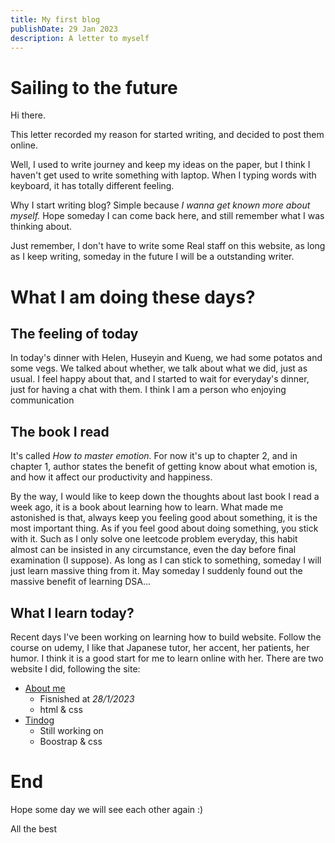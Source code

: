 ```yaml
---
title: My first blog
publishDate: 29 Jan 2023
description: A letter to myself
---
```

# Sailing to the future

Hi there.

This letter recorded my reason for started writing, and decided to post them online.

Well, I used to write journey and keep my ideas on the paper,  but I think I haven't get used to write something with laptop. When I typing words with keyboard, it has totally different feeling.

Why I start writing blog? Simple because *I wanna get known more about myself.* Hope someday I can come back here, and still remember what I was thinking about.

Just remember, I don't have to write some Real staff on this website, as long as I keep writing, someday in the future I will be a outstanding writer.

# What I am doing these days?

## The feeling of today

In today's dinner with Helen, Huseyin and Kueng, we had some potatos and some vegs. We talked about whether, we talk about what we did, just as usual. I feel happy about that, and I started to wait for everyday's dinner, just for having a chat with them. I think I am a person who enjoying communication

## The book I read

It's called *How to master emotion.* For now it's up to chapter 2, and in chapter 1, author states the benefit of getting know about what emotion is, and how it affect our productivity and happiness.

By the way, I would like to keep down the thoughts about last book I read a week ago, it is a book about learning how to learn. What made me astonished is that, always keep you feeling good about something, it is the most important thing. As if you feel good about doing something, you stick with it. Such as I only solve one leetcode problem everyday, this habit almost can be insisted in any circumstance, even the day before final examination (I suppose). As long as I can stick to something, someday I will just learn massive thing from it. May someday I suddenly found out the massive benefit of learning DSA...

## What I learn today?

Recent days I've been working on learning how to build website. Follow the course on udemy, I like that Japanese tutor, her accent, her patients, her humor. I think it is a good start for me to learn online with her. There are two website I did, following the site:

- [About me](https://youming16.github.io/AboutMe/)
  - Fisnished at *28/1/2023*
  - html & css
- [Tindog](https://youming16.github.io/Tindog)
  - Still working on
  - Boostrap & css

# End

Hope some day we will see each other again :)

All the best
